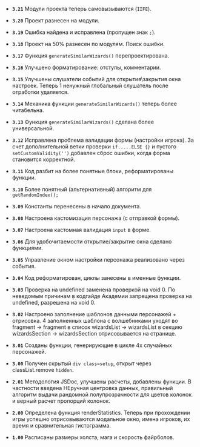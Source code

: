 - **`3.21`** Модули проекта теперь самовызываются (`IIFE`).

- **`3.20`** Проект разнесен на модули.

- **`3.19`** Ошибка найдена и исправлена (пропущен знак `;`).

- **`3.18`** Проект на 50% разнесен по модулям. Поиск ошибки.

- **`3.17`** Функция `generateSimilarWizards()` перепроектирована.

- **`3.16`** Улучшено форматирование: отступы, комментарии.

- **`3.15`** Улучшены слушатели событий для открытия\закрытия окна настроек.
Теперь 1 ненужный глобальный слушатель после отработки удаляется.

- **`3.14`** Механика функции `generateSimilarWizards()` теперь более читабельна.

- **`3.13`** Функция `generateSimilarWizards()` сделана более универсальной.

- **`3.12`** Исправлена проблема валидации формы (настройки игрока).
За счет дополнительной ветки проверки `if.....ELSE {}` и пустого `setCustomValidity('')`  добавлен сброс ошибки, когда форма становится корректной.

- **`3.11`** Код разбит на более понятные блоки, реформатированы функции.

- **`3.10`** Более понятный (альтернативный) алгоритм для `getRandomIndex();`

- **`3.09`** Константы перенесены в начало документа.

- **`3.08`** Настроена кастомизация персонажа (с отправкой формы).

- **`3.07`** Настроена кастомная валидация `input` в форме.

- **`3.06`** Для удобочитаемости открытие/закрытие окна сделано функциями.

- **`3.05`** Управление окном настройки персонажа реализовано через события.

- **`3.04`** Код реформатирован, циклы занесены в именные функции.

- **`3.03`** Проверка на undefined заменена проверкой на void 0.
По неведомым причинам в кодгайде Академии запрещена проверка на undefined, разрешена на void 0.

- **`3.02`** Настроено заполнение шаблонов данными персонажей + отрисовка.
4 заполненных шаблона с волшебниками уходят во fragment -> fragment в список wizardsList -> wizardsList в секцию wizardsSection -> wizardsSection отрисовывается на странице.

- **`3.01`** Созданы функции, генерирующие в цикле 4х случайных персонажей.

- **`3.00`** Получен скрытый `div class=setup`, открыт через classList.remove `hidden`.

- **`2.01`** Методология JSDoc, улучшены расчеты, добавлены функции.
В частности введена НЕручная центровка данных, правильный алгоритм выдачи рандомной полупрозрачности для цветов колонок и верный расчет пропорций колонок.

- **`2.00`** Определена функция renderStatistics.
Теперь при прохождении игры успешно отрисовываются модальное окно, имена игроков, их время и сравнительная гистограмма.

- **`1.00`** Расписаны размеры холста, мага и скорость файрболов.
